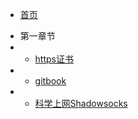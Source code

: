 * [首页](/)

- 第一章节
 - - [https证书](network/ssl.md)
 - - [gitbook](network/gitbook.md)
 - - [科学上网Shadowsocks](network/shadowsocks.md)

